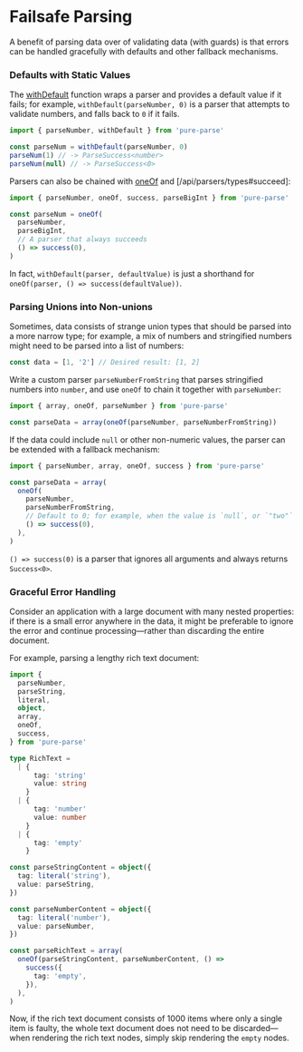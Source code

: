 # Failsafe Parsing

A benefit of parsing data over of validating data (with guards) is that errors can be handled gracefully with defaults and other fallback mechanisms.

### Defaults with Static Values

The [withDefault](/api/parsers/withDefault) function wraps a parser and provides a default value if it fails; for example, `withDefault(parseNumber, 0)` is a parser that attempts to validate numbers, and falls back to `0` if it fails.

```ts
import { parseNumber, withDefault } from 'pure-parse'

const parseNum = withDefault(parseNumber, 0)
parseNum(1) // -> ParseSuccess<number>
parseNum(null) // -> ParseSuccess<0>
```

Parsers can also be chained with [oneOf](/api/parsers/oneOf) and [/api/parsers/types#succeed]:

```ts
import { parseNumber, oneOf, success, parseBigInt } from 'pure-parse'

const parseNum = oneOf(
  parseNumber,
  parseBigInt,
  // A parser that always succeeds
  () => success(0),
)
```

In fact, `withDefault(parser, defaultValue)` is just a shorthand for `oneOf(parser, () => success(defaultValue))`.

### Parsing Unions into Non-unions

Sometimes, data consists of strange union types that should be parsed into a more narrow type; for example, a mix of numbers and stringified numbers might need to be parsed into a list of numbers:

```ts
const data = [1, '2'] // Desired result: [1, 2]
```

Write a custom parser `parseNumberFromString` that parses stringified numbers into `number`, and use `oneOf` to chain it together with `parseNumber`:

```ts
import { array, oneOf, parseNumber } from 'pure-parse'

const parseData = array(oneOf(parseNumber, parseNumberFromString))
```

If the data could include `null` or other non-numeric values, the parser can be extended with a fallback mechanism:

```ts
import { parseNumber, array, oneOf, success } from 'pure-parse'

const parseData = array(
  oneOf(
    parseNumber,
    parseNumberFromString,
    // Default to 0; for example, when the value is `null`, or `"two"`
    () => success(0),
  ),
)
```

`() => success(0)` is a parser that ignores all arguments and always returns `Success<0>`.

### Graceful Error Handling

Consider an application with a large document with many nested properties: if there is a small error anywhere in the data, it might be preferable to ignore the error and continue processing—rather than discarding the entire document.

For example, parsing a lengthy rich text document:

```ts
import {
  parseNumber,
  parseString,
  literal,
  object,
  array,
  oneOf,
  success,
} from 'pure-parse'

type RichText =
  | {
      tag: 'string'
      value: string
    }
  | {
      tag: 'number'
      value: number
    }
  | {
      tag: 'empty'
    }

const parseStringContent = object({
  tag: literal('string'),
  value: parseString,
})

const parseNumberContent = object({
  tag: literal('number'),
  value: parseNumber,
})

const parseRichText = array(
  oneOf(parseStringContent, parseNumberContent, () =>
    success({
      tag: 'empty',
    }),
  ),
)
```

Now, if the rich text document consists of 1000 items where only a single item is faulty, the whole text document does not need to be discarded—when rendering the rich text nodes, simply skip rendering the `empty` nodes.
